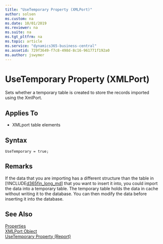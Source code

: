 ```yaml
---
title: "UseTemporary Property (XMLPort)"
author: solsen
ms.custom: na
ms.date: 10/01/2019
ms.reviewer: na
ms.suite: na
ms.tgt_pltfrm: na
ms.topic: article
ms.service: "dynamics365-business-central"
ms.assetid: 729f3649-f7c8-498d-8c16-961771f192a0
ms.author: jswymer
---
```

 
# UseTemporary Property (XMLPort)
Sets whether a temporary table is created to store the records imported using the XmlPort.

## Applies To  

- XMLport table elements


## Syntax
```
UseTemporary = true;
```

## Remarks  
 If the data that you are importing has a different structure than the table in [!INCLUDE[d365fin_long_md](../includes/d365fin_long_md.md)] that you want to insert it into, you could import the data into a temporary table. The temporary table holds the data in cache without writing it to the database. You can then modify the data before inserting it into the database.


## See Also  
[Properties](devenv-properties.md)   
[XMLPort Object](../devenv-xmlport-object.md)   
[UseTemporary Property (Report)](devenv-usetemporary-report-property.md)

